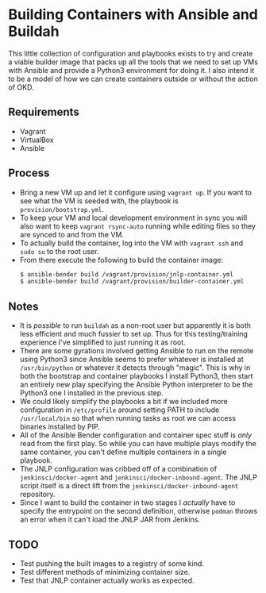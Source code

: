 # Building Containers with Ansible and Buildah
This little collection of configuration and playbooks exists to try and create
a viable builder image that packs up all the tools that we need to set up VMs
with Ansible and provide a Python3 environment for doing it. I also intend it to
be a model of how we can create containers outside or without the action of OKD.

## Requirements
* Vagrant
* VirtualBox
* Ansible

## Process
* Bring a new VM up and let it configure using `vagrant up`. If you want to see
  what the VM is seeded with, the playbook is `provision/bootstrap.yml`.
* To keep your VM and local development environment in sync you will also want
  to keep `vagrant rsync-auto` running while editing files so they are synced
  to and from the VM.
* To actually build the container, log into the VM with `vagrant ssh` and
  `sudo su` to the root user.
* From there execute the following to build the container image:
  ```bash
  $ ansible-bender build /vagrant/provision/jnlp-container.yml
  $ ansible-bender build /vagrant/provision/builder-container.yml
  ```

## Notes
* It is *possible* to run `buildah` as a non-root user but apparently it is both
  less efficient and much fussier to set up. Thus for this testing/training
  experience I've simplified to just running it as root.
* There are some gyrations involved getting Ansible to run on the remote using
  Python3 since Ansible seems to prefer whatever is installed at `/usr/bin/python`
  or whatever it detects through "magic". This is why in both the bootstrap and
  container playbooks I install Python3, then start an entirely new play specifying
  the Ansible Python interpreter to be the Python3 one I installed in the previous
  step.
* We could likely simplify the playbooks a bit if we included more configuration
  in `/etc/profile` around setting PATH to include `/usr/local/bin` so that when
  running tasks as root we can access binaries installed by PIP.
* All of the Ansible Bender configuration and container spec stuff is *only* read
  from the first play. So while you can have multiple plays modify the same
  container, you can't define multiple containers in a single playbook.
* The JNLP configuration was cribbed off of a combination of `jenkinsci/docker-agent`
  and `jenkinsci/docker-inbound-agent`. The JNLP script itself is a direct lift
  from the `jenkinsci/docker-inbound-agent` repository.
* Since I want to build the container in two stages I *actually* have to specify
  the entrypoint on the second definition, otherwise `podman` throws an error
  when it can't load the JNLP JAR from Jenkins.

## TODO
* Test pushing the built images to a registry of some kind.
* Test different methods of minimizing container size.
* Test that JNLP container actually works as expected.
